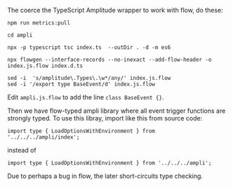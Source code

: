 The coerce the TypeScript Amplitude wrapper to work with flow, do these:

```
npm run metrics:pull
```

```
cd ampli
```


```
npx -p typescript tsc index.ts  --outDir . -d -m es6
```

```
npx flowgen --interface-records --no-inexact --add-flow-header -o index.js.flow index.d.ts
```

```
sed -i  's/amplitude\.Types\.\w*/any/' index.js.flow
sed -i '/export type BaseEvent/d' index.js.flow

```

Edit `ampli.js.flow` to add the line `class BaseEvent {}`.

Then we have flow-typed ampli library where all event trigger functions are strongly typed.
To use this libray, import like this from source code:
```
import type { LoadOptionsWithEnvironment } from '../../../ampli/index';
```
instead of
```
import type { LoadOptionsWithEnvironment } from '../../../ampli';
```
Due to perhaps a bug in flow, the later short-circuits type checking.


